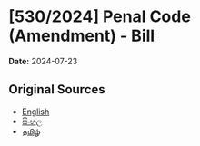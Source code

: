# [530/2024] Penal Code (Amendment) - Bill

**Date:** 2024-07-23

## Original Sources

- [English](https://documents.gov.lk/view/bills/2024/7/530-2024_E.pdf)
- [සිංහල](https://documents.gov.lk/view/bills/2024/7/530-2024_S.pdf)
- [தமிழ்](https://documents.gov.lk/view/bills/2024/7/530-2024_T.pdf)
